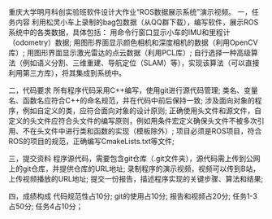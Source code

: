 重庆大学明月科创实验班软件设计大作业“ROS数据展示系统”演示视频。
一，任务内容
利用松灵小车上录制的bag包数据（从QQ群下载），编写软件，展示ROS系统中的各类数据，具体包括：
用命令行窗口显示小车的IMU和里程计（odometry）数据;
用图形界面显示颜色相机和深度相机的数据（利用OpenCV库）;
用图形界面显示激光雷达的点云数据（利用PCL库）;
自行选择一种高级算法（例如语义分割、三维重建、导航定位（SLAM）等），实现该算法（可以直接利用第三方库），将其集成到系统中。

二，代码要求
所有程序代码采用C++编写，使用git进行源代码管理;
类名、变量名、函数名应符合C++的命名规范，并在代码中前后保持一致;
涉及面向对象的程序，例如自定义的类，应符合面向对象的设计原则;
正确使用头文件和源文件，自定义的头文件应符合头文件的编写原则，例如用条件宏定义确保头文件不被多次引用、不在头文件中进行类和函数的实现（模板除外）;
项目必须是ROS项目，符合ROS的项目的规范，正确编写CmakeLists.txt等文件;

三，提交资料
程序源代码，需要包含git仓库（.git文件夹），源代码需上传到公网上的git仓库，并提供仓库的URL地址;
录制程序的演示视频，视频可以传到B站，上传视频播放的URL地址;
提交一份报告，描述程序实现的关键步骤、算法和结果;

四，成绩构成
代码规范性占10分;
git的使用占10分;
报告和视频占20分;
任务1-3占50分;
任务4占10分；
